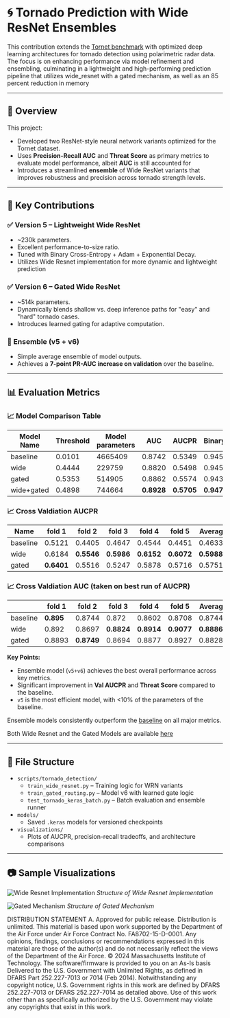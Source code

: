 # 🌀 Tornado Prediction with Wide ResNet Ensembles

This contribution extends the [Tornet benchmark](https://github.com/mit-ll/tornet) with optimized deep learning architectures for tornado detection using polarimetric radar data. The focus is on enhancing performance via model refinement and ensembling, culminating in a lightweight and high-performing prediction pipeline that utilizes wide_resnet with a gated mechanism, as well as an 85 percent reduction in memory

---

## 📌 Overview

This project:
- Developed two ResNet-style neural network variants optimized for the Tornet dataset.
- Uses **Precision-Recall AUC** and **Threat Score** as primary metrics to evaluate model performance, albeit **AUC** is still accounted for
- Introduces a streamlined **ensemble** of Wide ResNet variants that improves robustness and precision across tornado strength levels.

---

## 🧠 Key Contributions

### ✅ Version 5 – Lightweight Wide ResNet
- ~230k parameters.
- Excellent performance-to-size ratio.
- Tuned with Binary Cross-Entropy + Adam + Exponential Decay.
- Utilizes Wide Resnet implementation for more dynamic and lightweight prediction

### ✅ Version 6 – Gated Wide ResNet
- ~514k parameters.
- Dynamically blends shallow vs. deep inference paths for "easy" and "hard" tornado cases.
- Introduces learned gating for adaptive computation.

### 🔀 Ensemble (v5 + v6)
- Simple average ensemble of model outputs.
- Achieves a **7-point PR-AUC increase on validation** over the baseline.

---

## 📊 Evaluation Metrics

### 📈 Model Comparison Table
| Model Name | Threshold | Model parameters | AUC   | AUCPR | BinaryAccuracy | TruePositives | FalsePositives | TrueNegatives | FalseNegatives | Precision | Recall | FalseAlarmRate | F1    | ThreatScore | val AUCPR |
|------------|-----------|------------------|-------|--------|----------------|----------------|----------------|----------------|----------------|-----------|--------|----------------|-------|--------------|------------|
| baseline   | 0.0101    | 4665409          | 0.8742| 0.5349 | 0.9456         | 915            | **635**        | **28841**      | 1076           | 0.5903    | 0.4596 | 0.0215         | 0.5168| 0.3484       |            |
| wide         | 0.4444    | 229759           | 0.8820| 0.5498 | 0.9456         | 973            | 693            | 28783          | 1018           | 0.5840    | 0.4887 | 0.0235         | 0.5321| 0.3625       | 0.5926     |
| gated         | 0.5353    | 514905           | 0.8862| 0.5574 | 0.9436         | **976**        | 761            | 28715          | **1015**       | 0.5619    | **0.4902** | 0.0258     | 0.5236| 0.3547       | 0.6031     |
| wide+gated      | 0.4898    | 744664           | **0.8928**| **0.5705** | **0.9474** | 975 | 640 | 28836 | 1016 | **0.6037** | 0.4897 | **0.0217** | **0.5408** | **0.3706** | **0.6685** |

### 📈 Cross Valdiation AUCPR

| Name     | fold 1 | fold 2 | fold 3 | fold 4 | fold 5 | Average |
|----------|--------|--------|--------|--------|--------|---------|
| baseline | 0.5121 | 0.4405 | 0.4647 | 0.4544 | 0.4451 | 0.46336 |
| wide       | 0.6184 | **0.5546** | **0.5986** | **0.6152** | **0.6072** | **0.5988** |
| gated       | **0.6401** | 0.5516 | 0.5247 | 0.5878 | 0.5716 | 0.57516 |


### 📈 Cross Valdiation AUC (taken on best run of AUCPR)

|         | fold 1 | fold 2 | fold 3 | fold 4 | fold 5 | Average |
|---------|--------|--------|--------|--------|--------|---------|
| baseline| **0.895**  | 0.8744 | 0.872  | 0.8602 | 0.8708 | 0.87448 |
| wide      | 0.892  | 0.8697 | **0.8824** | **0.8914** | **0.9077** | **0.88864** |
| gated      | 0.8893 | **0.8749** | 0.8694 | 0.8877 | 0.8927 | 0.8828  |


**Key Points:**
- Ensemble model (`v5+v6`) achieves the best overall performance across key metrics.
- Significant improvement in **Val AUCPR** and **Threat Score** compared to the baseline.
- `v5` is the most efficient model, with <10% of the parameters of the baseline.



Ensemble models consistently outperform the [baseline](https://huggingface.co/tornet-ml/tornado_detector_baseline_v1) on all major metrics.

Both Wide Resnet and the Gated Models are available [here](https://huggingface.co/Higgs32/tornet-ml-higgins)


---

## 📁 File Structure

- `scripts/tornado_detection/`
  - `train_wide_resnet.py` – Training logic for WRN variants
  - `train_gated_routing.py` – Model v6 with learned gate logic
  - `test_tornado_keras_batch.py` – Batch evaluation and ensemble runner
- `models/`
  - Saved `.keras` models for versioned checkpoints
- `visualizations/`
  - Plots of AUCPR, precision-recall tradeoffs, and architecture comparisons

---

## 📷 Sample Visualizations

![Wide Resnet Implementation](wide_resnet.png)
*Structure of Wide Resnet Implementation*

![Gated Mechanism](gated_mech.png)
*Structure of Gated Mechanism*





DISTRIBUTION STATEMENT A. Approved for public release. Distribution is unlimited.
This material is based upon work supported by the Department of the Air Force under Air Force Contract No. FA8702-15-D-0001. Any opinions, findings, conclusions or recommendations expressed in this material are those of the author(s) and do not necessarily reflect the views of the Department of the Air Force.
© 2024 Massachusetts Institute of Technology.
The software/firmware is provided to you on an As-Is basis
Delivered to the U.S. Government with Unlimited Rights, as defined in DFARS Part 252.227-7013 or 7014 (Feb 2014). Notwithstanding any copyright notice, U.S. Government rights in this work are defined by DFARS 252.227-7013 or DFARS 252.227-7014 as detailed above. Use of this work other than as specifically authorized by the U.S. Government may violate any copyrights that exist in this work.
```
